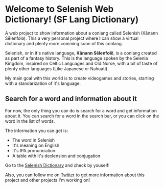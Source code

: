 # Welcome to Selenish Web Dictionary! (SF Lang Dictionary)

A web project to show information about a conlang called Selenish (Kānann Sēlenfolð). This a very personal project where I can show a virtual dictionary and plenty more comming soon of this conlang.

Selenish, or in it's native language, **Kānann Sēlenfolð**, is a conlang created as part of a fantasy history. This is the language spoken by the Selenia Kingdom, inspired on Celtic Languages and Old Norse, with a bit of taste of plenty other languages (Like Japanese or Nahuatl).

My main goal with this world is to create videogames and stories, starting with a standarization of it's language.

## Search for a word and information about it

For now, the only thing you can do is search for a word and get information about it. You can search for a word in the search bar, or you can click on the word in the list of words.

The information you can get is:

- The word in Selenish
- It's meaning on English
- It's IPA pronunciation
- A table with it's declension and conjugation

Go to the [Selenish Dictionary](https://selenish-dictionary.herokuapp.com/) and check by youself!

Also, you can follow me on [Twitter](https://twitter.com/Growl_Kat) to get more information about this project and other projects I'm working on!
